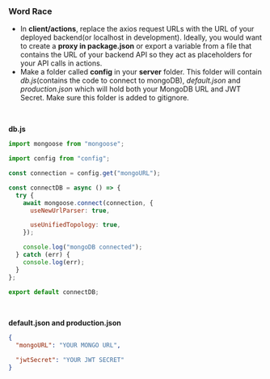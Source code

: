 ### Word Race

- In **client/actions**, replace the axios request URLs with the URL of your deployed backend(or localhost in development). Ideally, you would want to create a **proxy in package.json** or export a variable from a file that contains the URL of your backend API so they act as placeholders for your API calls in actions.
- Make a folder called **config** in your **server** folder. This folder will contain _db.js_(contains the code to connect to mongoDB), _default.json_ and _production.json_ which will hold both your MongoDB URL and JWT Secret. Make sure this folder is added to gitignore.
</br>
 
 **db.js**

```js
import mongoose from "mongoose";

import config from "config";

const connection = config.get("mongoURL");

const connectDB = async () => {
  try {
    await mongoose.connect(connection, {
      useNewUrlParser: true,

      useUnifiedTopology: true,
    });

    console.log("mongoDB connected");
  } catch (err) {
    console.log(err);
  }
};

export default connectDB;
```
</br>

**default.json and production.json**

```json
{
  "mongoURL": "YOUR MONGO URL",

  "jwtSecret": "YOUR JWT SECRET"
}
```
